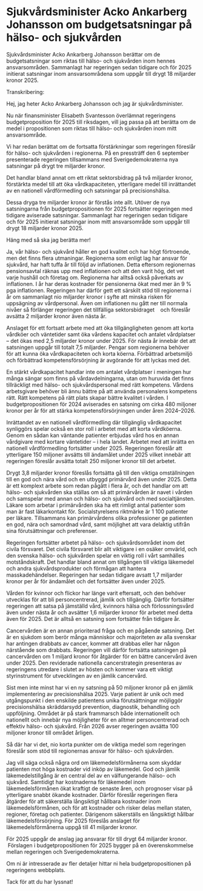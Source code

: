 # Sjukvårdsminister Acko Ankarberg Johansson om budgetsatsningar på hälso- och sjukvården

Sjukvårdsminister Acko Ankarberg Johansson berättar om de budgetsatsningar som riktas till hälso\- och sjukvården inom hennes ansvarsområden. Sammanlagt har regeringen sedan tidigare och för 2025 initierat satsningar inom ansvarsområdena som uppgår till drygt 18 miljarder kronor 2025\.


Transkribering:

Hej, jag heter Acko Ankarberg Johansson och jag är sjukvårdsminister.

Nu när finansminister Elisabeth Svantesson överlämnat regeringens budgetproposition för 2025 till riksdagen, vill jag passa på att berätta om de medel i propositionen som riktas till hälso\- och sjukvården inom mitt ansvarsområde.

Vi har redan berättat om de fortsatta förstärkningar som regeringen föreslår för hälso\- och sjukvården i regionerna. På en pressträff den 6 september presenterade regeringen tillsammans med Sverigedemokraterna nya satsningar på drygt tre miljarder kronor.

Det handlar bland annat om ett riktat sektorsbidrag på två miljarder kronor, förstärkta medel till att öka vårdkapaciteten, ytterligare medel till inrättandet av en nationell vårdförmedling och satsningar på precisionshälsa.

Dessa dryga tre miljarder kronor är förstås inte allt. Utöver de nya satsningarna från budgetpropositionen för 2025 fortsätter regeringen med tidigare aviserade satsningar. Sammanlagt har regeringen sedan tidigare och för 2025 initierat satsningar inom mitt ansvarsområde som uppgår till drygt 18 miljarder kronor 2025\.

Häng med så ska jag berätta mer!

Ja, vår hälso\- och sjukvård håller en god kvalitet och har högt förtroende, men det finns flera utmaningar. Regionerna som enligt lag har ansvar för sjukvård, har haft tuffa år till följd av inflationen. Detta eftersom regionernas pensionsavtal räknas upp med inflationen och att den varit hög, det vet varje hushåll och företag om. Regionerna har alltså också påverkats av inflationen. I år har deras kostnader för pensionerna ökat med mer än 9 % pga inflationen. Regeringen har därför gett ett särskilt stöd till regionerna i år om sammanlagt nio miljarder kronor i syfte att minska risken för uppsägning av vårdpersonal. Även om inflationen nu gått ner till normala nivåer så förlänger regeringen det tillfälliga sektorsbidraget    och föreslår avsätta 2 miljarder kronor även nästa år.

Anslaget för ett fortsatt arbete med att öka tillgängligheten genom att korta vårdköer och väntetider samt öka vårdens kapacitet och antalet vårdplatser – det ökas med 2,5 miljarder kronor under 2025\. För nästa år innebär det att satsningen uppgår till totalt 7,5 miljarder. Pengar som regionerna behöver för att kunna öka vårdkapaciteten och korta köerna. Förbättrad arbetsmiljö och förbättrad kompetensförsörjning är avgörande för att lyckas med det.

En stärkt vårdkapacitet handlar inte om antalet vårdplatser i meningen hur många sängar som finns på vårdavdelningarna, utan om huruvida det finns tillräckligt med hälso\- och sjukvårdspersonal med rätt kompetens. Vårdens arbetsgivare behöver bli ännu bättre på att använda personalens kompetens rätt. Rätt kompetens på rätt plats skapar bättre kvalitet i vården. I budgetpropositionen för 2024 aviserades en satsning om cirka 480 miljoner kronor per år för att stärka kompetensförsörjningen under åren 2024–2026\.

Inrättandet av en nationell vårdförmedling där tillgänglig vårdkapacitet synliggörs spelar också en stor roll i arbetet med att korta vårdköerna. Genom en sådan kan väntande patienter erbjudas vård hos en annan vårdgivare med kortare väntetider – i hela landet. Arbetet med att inrätta en nationell vårdförmedling fortsätter under 2025\. Regeringen föreslår att ytterligare 150 miljoner avsätts till ändamålet under 2025 vilket innebär att regeringen föreslår avsätta totalt 250 miljoner kronor till det arbetet.

Drygt 3,8 miljarder kronor föreslås fortsätta gå till den viktiga omställningen till en god och nära vård och en utbyggd primärvård även under 2025\. Detta är ett komplext arbete som redan pågått i flera år, och det handlar om att hälso\- och sjukvården ska ställas om så att primärvården är navet i vården och samspelar med annan och hälso\- och sjukvård och med socialtjänsten. Läkare som arbetar i primärvården ska ha ett rimligt antal patienter som man är fast läkarkontakt för. Socialstyrelsens riktmärke är 1 100 patienter per läkare. Tillsammans kan primärvårdens olika professioner ge patienten en god, nära och samordnad vård, samt möjlighet att vara delaktig utifrån sina förutsättningar och preferenser.

Regeringen fortsätter arbetet på hälso\- och sjukvårdsområdet inom det civila försvaret. Det civila försvaret blir allt viktigare i en osäker omvärld, och den svenska hälso\- och sjukvården spelar en viktig roll i vårt samhälles motståndskraft. Det handlar bland annat om tillgången till viktiga läkemedel och andra sjukvårdsprodukter och förmågan att hantera masskadehändelser. Regeringen har sedan tidigare avsatt 1,7 miljarder kronor per år för ändamålet och det fortsätter även under 2025\.

Vården för kvinnor och flickor har länge varit eftersatt, och den behöver utvecklas för att bli personcentrerad, jämlik och tillgänglig. Därför fortsätter regeringen att satsa på jämställd vård, kvinnors hälsa och förlossningsvård även under nästa år och avsätter 1,6 miljarder kronor för arbetet med detta även för 2025\. Det är alltså en satsning som fortsätter från tidigare år.

Cancervården är en annan prioriterad fråga och en pågående satsning. Det är en sjukdom som berör många människor och majoriteten av alla svenskar har antingen drabbats av cancer, kommer att drabbas eller har någon närstående som drabbats. Regeringen vill därför fortsätta satsningen på cancervården om 1 miljard kronor för åtgärder för en bättre cancervård även under 2025\. Den reviderade nationella cancerstrategin presenteras av regeringens utredare i slutet av hösten och kommer vara ett viktigt styrinstrument för utvecklingen av en jämlik cancervård.

Sist men inte minst har vi en ny satsning på 50 miljoner kronor på en jämlik implementering av precisionshälsa 2025\. Varje patient är unik och med utgångspunkt i den enskilde patientens unika förutsättningar möjliggör precisionshälsa skräddarsydd prevention, diagnostik, behandling och uppföljning. Området är på stark frammarsch både internationellt och nationellt och innebär nya möjligheter för en alltmer personcentrerad och effektiv hälso\- och sjukvård. Från 2026 avser regeringen avsätta 100 miljoner kronor till området årligen.

Så där har vi det, nio korta punkter om de viktiga medel som regeringen föreslår som stöd till regionernas ansvar för hälso\- och sjukvården.

Jag vill säga också några ord om läkemedelsförmånerna som skyddar patienten mot höga kostnader vid inköp av läkemedel. God och jämlik läkemedelstillgång är en central del av en välfungerande hälso\- och sjukvård. Samtidigt har kostnaderna för läkemedel inom läkemedelsförmånen ökat kraftigt de senaste åren, och prognoser visar på ytterligare snabbt ökande kostnader. Därför föreslår regeringen flera åtgärder för att säkerställa långsiktigt hållbara kostnader inom läkemedelsförmånen, och för att kostnader och risker delas mellan staten, regioner, företag och patienter. Därigenom säkerställs en långsiktigt hållbar läkemedelsförsörjning. För 2025 föreslås anslaget för läkemedelsförmånerna uppgå till 41 miljarder kronor.

För 2025 uppgår de anslag jag ansvarar för till drygt 64 miljarder kronor.
 Förslagen i budgetpropositionen för 2025 bygger på en överenskommelse mellan regeringen och Sverigedemokraterna.

Om ni är intresserade av fler detaljer hittar ni hela budgetpropositionen på regeringens webbplats.

Tack för att du har lyssnat!
